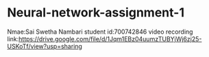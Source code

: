 # Neural-network-assignment-1
Nmae:Sai Swetha Nambari
student id:700742846
video recording link:https://drive.google.com/file/d/1Jqm1EBz04uumzTUBYjWj6zj25-USKoTf/view?usp=sharing
